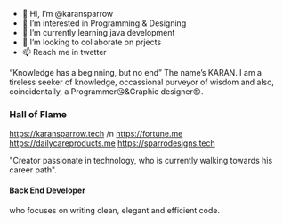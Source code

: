 - 👋 Hi, I’m @karansparrow
- 👀 I’m interested in Programming & Designing
- 🌱 I’m currently learning java development
- 💞️ I’m looking to collaborate on prjects
- 📫 Reach me in twetter


“Knowledge has a beginning, but no end”
The name’s KARAN. I am a tireless seeker of knowledge, occassional purveyor of wisdom and also, coincidentally, a Programmer😘&Graphic designer😍.

### Hall of Flame

https://karansparrow.tech /n
https://fortune.me
https://dailycareproducts.me
https://sparrodesigns.tech

"Creator passionate in technology, who is currently walking towards his career path".
#### Back End Developer
who focuses on writing clean, elegant and efficient code.

